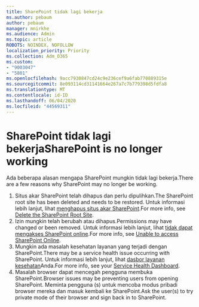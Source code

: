 ```yaml
---
title: SharePoint tidak lagi bekerja
ms.author: pebaum
author: pebaum
manager: mnirkhe
ms.audience: Admin
ms.topic: article
ROBOTS: NOINDEX, NOFOLLOW
localization_priority: Priority
ms.collection: Adm_O365
ms.custom:
- "9003047"
- "5801"
ms.openlocfilehash: 9acc7930847cd24c9e236cef9a6fab770889315e
ms.sourcegitcommit: 8e093114cd31141664e267a7c7b779398d5fdfa8
ms.translationtype: MT
ms.contentlocale: id-ID
ms.lasthandoff: 06/04/2020
ms.locfileid: "44569311"
---
```

# <a name="sharepoint-is-no-longer-working"></a><span data-ttu-id="1ffa6-102">SharePoint tidak lagi bekerja</span><span class="sxs-lookup"><span data-stu-id="1ffa6-102">SharePoint is no longer working</span></span>

<span data-ttu-id="1ffa6-103">Ada beberapa alasan mengapa SharePoint mungkin tidak lagi bekerja.</span><span class="sxs-lookup"><span data-stu-id="1ffa6-103">There are a few reasons why SharePoint may no longer be working.</span></span>

1. <span data-ttu-id="1ffa6-104">Situs akar SharePoint telah dihapus dan perlu dipulihkan.</span><span class="sxs-lookup"><span data-stu-id="1ffa6-104">The SharePoint root site has been deleted and needs to be restored.</span></span> <span data-ttu-id="1ffa6-105">Untuk informasi lebih lanjut, lihat [menghapus situs akar SharePoint](https://docs.microsoft.com/sharepoint/troubleshoot/sites/url-that-resides-under-root-site-collection-is-broken).</span><span class="sxs-lookup"><span data-stu-id="1ffa6-105">For more info, see [Delete the SharePoint Root Site](https://docs.microsoft.com/sharepoint/troubleshoot/sites/url-that-resides-under-root-site-collection-is-broken).</span></span>
2. <span data-ttu-id="1ffa6-106">Izin mungkin telah berubah atau dihapus.</span><span class="sxs-lookup"><span data-stu-id="1ffa6-106">Permissions may have changed or been removed.</span></span> <span data-ttu-id="1ffa6-107">Untuk informasi lebih lanjut, lihat [tidak dapat mengakses SharePoint online](https://docs.microsoft.com/sharepoint/troubleshoot/sharing-and-permissions/sharepoint-online-inaccessible).</span><span class="sxs-lookup"><span data-stu-id="1ffa6-107">For more info, see [Unable to access SharePoint Online](https://docs.microsoft.com/sharepoint/troubleshoot/sharing-and-permissions/sharepoint-online-inaccessible).</span></span>
3. <span data-ttu-id="1ffa6-108">Mungkin ada masalah kesehatan layanan yang terjadi dengan SharePoint.</span><span class="sxs-lookup"><span data-stu-id="1ffa6-108">There may be a service health issue occurring with SharePoint.</span></span> <span data-ttu-id="1ffa6-109">Untuk informasi lebih lanjut, lihat [dasbor layanan kesehatan](https://admin.microsoft.com/AdminPortal/Home#/servicehealth)Anda.</span><span class="sxs-lookup"><span data-stu-id="1ffa6-109">For more info, see your [Service Health Dashboard](https://admin.microsoft.com/AdminPortal/Home#/servicehealth).</span></span>
4. <span data-ttu-id="1ffa6-110">Masalah browser dapat mencegah pengguna membuka SharePoint.</span><span class="sxs-lookup"><span data-stu-id="1ffa6-110">Browser issues may be preventing users from opening SharePoint.</span></span> <span data-ttu-id="1ffa6-111">Meminta pengguna (s) untuk mencoba modus pribadi browser mereka dan masuk kembali ke SharePoint.</span><span class="sxs-lookup"><span data-stu-id="1ffa6-111">Ask the user(s) to try private mode of their browser and sign back in to SharePoint.</span></span>
